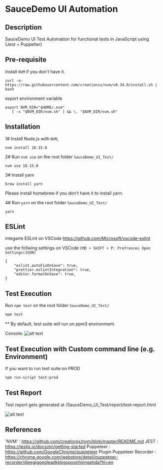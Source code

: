 # SauceDemo UI Automation

## Description

SauceDemo UI Test Automation for functional tests in JavaScript using (Jest + Puppetier)


## Pre-requisite
Install `NVM` if you don't have it.
```
curl -o- https://raw.githubusercontent.com/creationix/nvm/v0.34.0/install.sh | bash
```

export environment variable
```
export NVM_DIR="$HOME/.nvm"
   [ -s "$NVM_DIR/nvm.sh" ] && \. "$NVM_DIR/nvm.sh"
```

## Installation

1# Install Node.js with `NVM`, 
```
nvm install 10.15.0
```

2# Run `nvm use` on the root folder `SauceDemo_UI_Test/`
```
nvm use 10.15.0
```

3# Install yarn
```
brew install yarn
```

Please install homebrew if you don't have it to install yarn.


4# Run `yarn` on the root folder `SauceDemo_UI_Test/`

```
yarn
```

## ESLint

integarte ESLint on VSCode
https://github.com/Microsoft/vscode-eslint

use the follwing settings on VSCode
`CMD + SHIFT + P: Prefrences Open Settings(JSON)`

```
{
	"eslint.autoFixOnSave": true,
	"prettier.eslintIntegration": true,
	"editor.formatOnSave": true,
}
```

## Test Execution

Run `npm test` on the root folder `SauceDemo_UI_Test/`

```sh
npm test
```

** By default, test suite will run on ppm3 environment.



Console:
![alt text](https://www.dropbox.com/s/foqvxzjeprpqot5/Teminal%20run.png?dl=0)

## Test Execution with Custom command line (e.g. Environment)

If you want to run test suite on PROD
```sh
npm run-script test:prod
```

## Test Report

Test report gets generated at /SauceDemo_UI_Test/report/test-report.html

![alt text](https://www.dropbox.com/s/j5ma8qror7n3z3t/SauceDemoAutomation_Test%20HTMLReport.png?dl=0)


## References
'NVM' 		: https://github.com/creationix/nvm/blob/master/README.md
JEST 		: https://jestjs.io/docs/en/getting-started
Puppeteer 	: https://github.com/GoogleChrome/puppeteer 
Plugin Puppeteer Recorder : https://chrome.google.com/webstore/detail/puppeteer-recorder/djeegiggegleadkkbgopoonhjimgehda?hl=en